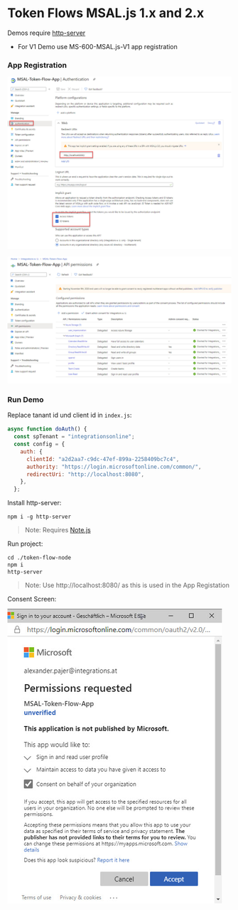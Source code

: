 # Token Flows MSAL.js 1.x and 2.x

Demos require [http-server](https://www.npmjs.com/package/http-server)

- For V1 Demo use MS-600-MSAL.js-V1 app registration

### App Registration

![appreg](_images/app-reg.jpg)

![appreg2](_images/app-reg2.jpg)

### Run Demo

Replace tanant id und client id in `index.js`:

```javascript
async function doAuth() {
  const spTenant = "integrationsonline";
  const config = {
    auth: {
      clientId: "a2d2aa7-c9dc-47ef-899a-2258409bc7c4",
      authority: "https://login.microsoftonline.com/common/",
      redirectUri: "http://localhost:8080",
    },
  };
```

Install http-server:

```
npm i -g http-server
```

> Note: Requires [Note.js](https://nodejs.org/download/release/v10.23.0/)

Run project:

```
cd ./token-flow-node
npm i
http-server
```

> Note: Use http://localhost:8080/ as this is used in the App Registation

Consent Screen:

![consent](_images/consent.jpg)
